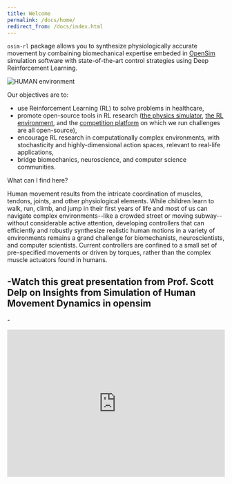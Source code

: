 ```yaml
---
title: Welcome
permalink: /docs/home/
redirect_from: /docs/index.html
---
```


`osim-rl` package allows you to synthesize physiologically accurate movement by combaining biomechanical expertise embeded in [OpenSim](http://opensim.stanford.edu/) simulation software with state-of-the-art control strategies using Deep Reinforcement Learning.

![HUMAN environment](https://s3.amazonaws.com/osim-rl/videos/running.gif)

Our objectives are to:
* use Reinforcement Learning (RL) to solve problems in healthcare,
* promote open-source tools in RL research ([the physics simulator](http://opensim.stanford.edu), [the RL environment](https://github.com/stanfordnmbl/osim-rl), and the [competition platform](http://crowdai.org/) on which we run challenges are all open-source),
* encourage RL research in computationally complex environments, with stochasticity and highly-dimensional action spaces, relevant to real-life applications,
* bridge biomechanics, neuroscience, and computer science communities.


What can I find here?

Human movement results from the intricate coordination of muscles, tendons, joints, and other physiological elements. While children learn to walk, run, climb, and jump in their first years of life and most of us can navigate complex environments--like a crowded street or moving subway--without considerable active attention, developing controllers that can efficiently and robustly synthesize realistic human motions in a variety of environments remains a grand challenge for biomechanists, neuroscientists, and computer scientists. Current controllers are confined to a small set of pre-specified movements or driven by torques, rather than the complex muscle actuators found in humans.

-Watch this great presentation from Prof. Scott Delp on Insights from Simulation of Human Movement Dynamics in opensim
 -		
 -<div style="width: 100%; padding-bottom: 52%; position: relative;">		
 -   <iframe style="position: absolute; top: 0; left: 0; width: 100%; height: 100%;" src="https://www.youtube.com/watch?v=idP_Hwh2Obc&t=540s" frameborder="0" allow="autoplay; encrypted-media" allowfullscreen="allowfullscreen">No video</iframe>		
 -/iframe>		
 -</div>
